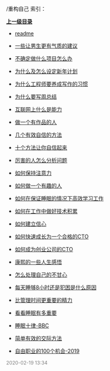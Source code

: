 /重构自己 索引：


**[上一级目录](/index.md)**

- [readme](/重构自己/readme.md)

- [一些让男生更有气质的建议](/重构自己/一些让男生更有气质的建议.md)

- [不确定做什么项目怎么办](/重构自己/不确定做什么项目怎么办.md)

- [为什么及怎么设定新年计划](/重构自己/为什么及怎么设定新年计划.md)

- [为什么工程师要养成写作的习惯](/重构自己/为什么工程师要养成写作的习惯.md)

- [为什么要写周总结](/重构自己/为什么要写周总结.md)

- [互联网上什么是能力](/重构自己/互联网上什么是能力.md)

- [做一个有作品的人](/重构自己/做一个有作品的人.md)

- [几个有效自信的方法](/重构自己/几个有效自信的方法.md)

- [十个方法让你自信起来](/重构自己/十个方法让你自信起来.md)

- [厉害的人怎么分析问题](/重构自己/厉害的人怎么分析问题.md)

- [如何保持注意力](/重构自己/如何保持注意力.md)

- [如何做一个有趣的人](/重构自己/如何做一个有趣的人.md)

- [如何在保证睡眠的情况下高效学习工作](/重构自己/如何在保证睡眠的情况下高效学习工作.md)

- [如何在工作中做好技术积累](/重构自己/如何在工作中做好技术积累.md)

- [如何建立信心](/重构自己/如何建立信心.md)

- [如何快速成长为一个合格的CTO](/重构自己/如何快速成长为一个合格的CTO.md)

- [如何成为创业公司的CTO](/重构自己/如何成为创业公司的CTO.md)

- [康熙的一些人生感悟](/重构自己/康熙的一些人生感悟.md)

- [怎么处理自己的不甘心](/重构自己/怎么处理自己的不甘心.md)

- [每天睡够8小时还是犯困是什么原因](/重构自己/每天睡够8小时还是犯困是什么原因.md)

- [比管理时间更重要的精力](/重构自己/比管理时间更重要的精力.md)

- [看看睡眠有多重要](/重构自己/看看睡眠有多重要.md)

- [睡眠十律-BBC](/重构自己/睡眠十律-BBC.md)

- [简单有效的交际方法](/重构自己/简单有效的交际方法.md)

- [自由职业的100个机会-2019](/重构自己/自由职业的100个机会-2019.md)


<font size=2 color='grey'> 2020-02-19 13:34 </font>